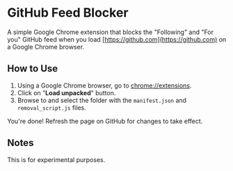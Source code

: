 # GitHub Feed Blocker

A simple Google Chrome extension that blocks the "Following" and "For you" GitHub feed when you load [https://github.com](https://github.com) on a Google Chrome browser.

## How to Use

1. Using a Google Chrome browser, go to [chrome://extensions](chrome://extensions).
2. Click on "**Load unpacked**" button.
3. Browse to and select the folder with the `manifest.json` and `removal_script.js` files.

You're done! Refresh the page on GitHub for changes to take effect.

## Notes

This is for experimental purposes.
